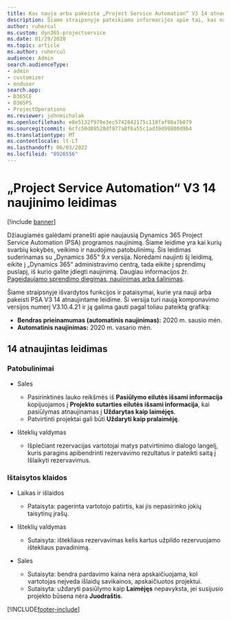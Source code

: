 ```yaml
---
title: Kas nauja arba pakeista „Project Service Automation“ V3 14 atnaujintame leidime
description: Šiame straipsnyje pateikiama informacijos apie tai, kas nauja ir pakeista „Project Service Automation“ 14 atnaujintame leidime V3.
author: ruhercul
ms.custom: dyn365-projectservice
ms.date: 01/29/2020
ms.topic: article
ms.author: ruhercul
audience: Admin
search.audienceType:
- admin
- customizer
- enduser
search.app:
- D365CE
- D365PS
- ProjectOperations
ms.reviewer: johnmichalak
ms.openlocfilehash: e8e5132f970e3ec5742842175c118faf98a7b079
ms.sourcegitcommit: 6cfc50d89528df977a8f6a55c1ad39d99800d9b4
ms.translationtype: MT
ms.contentlocale: lt-LT
ms.lasthandoff: 06/03/2022
ms.locfileid: "8926556"
---
```

# <a name="project-service-automation-update-release-14-v3"></a>„Project Service Automation“ V3 14 naujinimo leidimas

[!include [banner](../includes/psa-now-project-operations.md)]

Džiaugiamės galėdami pranešti apie naujausią Dynamics 365 Project Service Automation (PSA) programos naujinimą. Šiame leidime yra kai kurių svarbių kokybės, veikimo ir naudojimo patobulinimų. Šis leidimas suderinamas su „Dynamics 365“ 9.x versija. Norėdami naujinti šį leidimą, eikite į „Dynamics 365“ administravimo centrą, tada eikite į sprendimų puslapį, iš kurio galite įdiegti naujinimą. Daugiau informacijos žr. [Pageidaujamo sprendimo diegimas, naujinimas arba šalinimas](/power-platform/admin/install-remove-preferred-solution).

Šiame straipsnyje išvardytos funkcijos ir pataisymai, kurie yra nauji arba pakeisti PSA V3 14 atnaujintame leidime. Ši versija turi naują komponavimo versijos numerį V3.10.4.21 ir ją galima gauti pagal toliau pateiktą grafiką:

- **Bendras prieinamumas (automatinis naujinimas):** 2020 m. sausio mėn.
- **Automatinis naujinimas:** 2020 m. vasario mėn.

## <a name="update-release-14"></a>14 atnaujintas leidimas

### <a name="enhancements"></a>Patobulinimai

- Sales

     - Pasirinktinės lauko reikšmės iš **Pasiūlymo eilutės išsami informacija** kopijuojamos į **Projekto sutarties eilutės išsami informacija**, kai pasiūlymas atnaujinamas į **Uždarytas kaip laimėjęs**.
     - Patvirtinti projektai gali būti **Uždaryti kaip pralaimėję**.

- Išteklių valdymas

     - Išplečiant rezervacijas vartotojai matys patvirtinimo dialogo langelį, kuris paragins apibendrinti rezervavimo rezultatus ir pateikti saitą į Išlaikyti rezervavimus.


### <a name="bug-fixes"></a>Ištaisytos klaidos

- Laikas ir išlaidos

     - Pataisyta: pagerinta vartotojo patirtis, kai jis nepasirinko jokių taisytinų įrašų.

- Išteklių valdymas

     - Sutaisyta: ištekliaus rezervavimas kelis kartus užpildo rezervuojamo ištekliaus pavadinimą.

- Sales

     - Sutaisyta: bendra pardavimo kaina nėra apskaičiuojama, kol vartotojas neįveda išlaidų savikainos, apskaičiuotos projektui.
     - Sutaisyta: uždaryti pasiūlymo kaip **Laimėjęs** nepavyksta, jei susijusio projekto būsena nėra **Juodraštis**.



[!INCLUDE[footer-include](../includes/footer-banner.md)]
